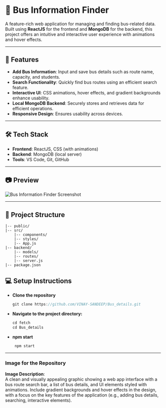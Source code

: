 # 🚌 Bus Information Finder

A feature-rich web application for managing and finding bus-related data. Built using **ReactJS** for the frontend and **MongoDB** for the backend, this project offers an intuitive and interactive user experience with animations and hover effects.

---

## 🚀 Features

- **Add Bus Information**: Input and save bus details such as route name, capacity, and students.
- **Search Functionality**: Quickly find bus routes using an efficient search feature.
- **Interactive UI**: CSS animations, hover effects, and gradient backgrounds enhance usability.
- **Local MongoDB Backend**: Securely stores and retrieves data for efficient operations.
- **Responsive Design**: Ensures usability across devices.

---

## 🛠️ Tech Stack

- **Frontend**: ReactJS, CSS (with animations)
- **Backend**: MongoDB (local server)
- **Tools**: VS Code, Git, GitHub

---

## 📷 Preview

![Bus Information Finder Screenshot](https://encrypted-tbn0.gstatic.com/images?q=tbn:ANd9GcTPDb__dNQTo7xVool4Fx4coBFwKBQtA_nOlA&s)

---

## 📂 Project Structure

```plaintext
|-- public/
|-- src/
    |-- components/
    |-- styles/
    |-- App.js
|-- backend/
    |-- models/
    |-- routes/
    |-- server.js
|-- package.json
```
## 💻 Setup Instructions
- **Clone the repository**
  ```javascript
  git clone https://github.com/VINAY-SANDEEP/Bus_details.git


- **Navigate to the project directory:**
  ```javascript
  cd fetch
  cd Bus_details


- **npm start**
  ```javascript
   npm start


---

### Image for the Repository

**Image Description**:  
A clean and visually appealing graphic showing a web app interface with a bus route search bar, a list of bus details, and UI elements styled with animations. Include gradient backgrounds and hover effects in the design, with a focus on the key features of the application (e.g., adding bus details, searching, interactive elements).
